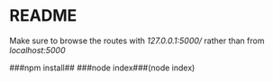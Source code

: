 # README #





Make sure to browse the routes with *127.0.0.1:5000/* rather than from *localhost:5000*


###npm install##
###node index###(node index)
